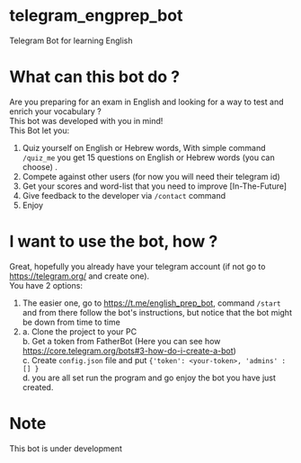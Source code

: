 # telegram_engprep_bot
Telegram Bot for learning English

# What can this bot do ?
Are you preparing for an exam in English and looking for a way to test and enrich your vocabulary ?   
This bot was developed with you in mind!   
This Bot let you:
1. Quiz yourself on English or Hebrew words, With simple command `/quiz_me`  you get 15 questions on English or Hebrew words (you can choose) .
2. Compete against other users (for now you will need their telegram id)
3. Get your scores and word-list that you need to improve [In-The-Future]
4. Give feedback to the developer via `/contact`  command 
5. Enjoy

# I want to use the bot, how ?
Great, hopefully you already have your telegram account (if not go to https://telegram.org/ and create one).  
You have 2 options:
1. The easier one, go to https://t.me/english_prep_bot, command `/start` and from there follow the bot's instructions, but notice that the bot might be down from time to time
2.  a. Clone the project to your PC  
    b. Get a token from FatherBot (Here you can see how https://core.telegram.org/bots#3-how-do-i-create-a-bot)  
    c. Create `config.json` file and put `{'token': <your-token>, 'admins' : [] }`   
    d. you are all set run the program and go enjoy the bot you have just created.   

# Note 
This bot is under development
